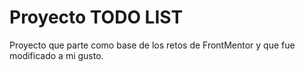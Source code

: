 # Proyecto TODO LIST 

Proyecto que parte como base de los retos de FrontMentor y que fue modificado a mi gusto.